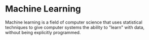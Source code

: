 # Machine Learning
Machine learning is a field of computer science that uses statistical techniques to give computer systems the ability to "learn" with data, without being explicitly programmed.

